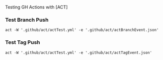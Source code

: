 Testing GH Actions with [ACT]

### Test Branch Push

```shell
act -W '.github/act/actTest.yml' -e '.github/act/actBranchEvent.json'
```


### Test Tag Push

```shell
act -W '.github/act/actTest.yml' -e '.github/act/actTagEvent.json'
```
